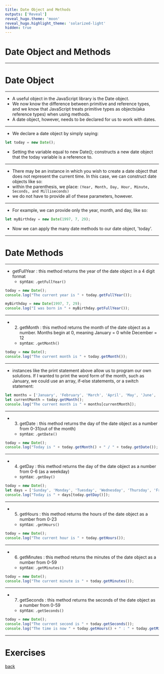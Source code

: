 ```yaml
---
title: Date Object and Methods
outputs: ['Reveal']
reveal_hugo.theme: 'moon'
reveal_hugo.highlight_theme: 'solarized-light'
hidden: true
---
```


# Date Object and Methods

---

# Date Object 

---

* A useful object in the JavaScript library is the Date object. 
* We now know the difference between primitive and reference types, and we know that JavaScript treats primitive types as objects(aka reference types) when using methods.
* A date object, however, needs to be declared for us to work with dates.

---

* We declare a date object by simply saying:

```js
let today = new Date();
```

* Setting the variable equal to new Date(); constructs a new date object that the today variable is a reference to.

---

* There may be an instance in which you wish to create a date object that does not represent the current time. In this case, we can construct date objects like so:
* within the parenthesis, we place: `(Year, Month, Day, Hour, Minute, Seconds, and Milliseconds)`
* we do not have to provide all of these parameters, however. 

---

* For example, we can provide only the year, month, and day, like so:

```js
let myBirthday = new Date(1997, 7, 29);
```

* Now we can apply the many date methods to our date object, 'today'.

---

# Date Methods

---


* getFullYear : this method returns the year of the date object in a 4 digit format
  * syntax: `.getFullYear()`

```js
today = new Date();
console.log("The current year is " + today.getFullYear());

myBirthday = new Date(1997, 7, 29);
console.log("I was born in " + myBirthday.getFullYear());
```

---

* 2. getMonth : this method returns the month of the date object as a number. Months begin at 0, meaning January = 0 while December = 12
  * syntax: `.getMonth()`


```js
today = new Date();
console.log("The current month is " + today.getMonth());
```

---

* instances like the print statement above allow us to program our own solutions. If I wanted to print the word form of the month, such as January, we could use an array, if-else statements, or a switch statement:

```js
let months = ['January', 'February', 'March', 'April', 'May', 'June', 'July', 'August', 'September', 'October', 'November', 'December'];
let currentMonth = today.getMonth();
console.log("The current month is " + months[currentMonth]);
```

---

* 3. getDate : this method returns the day of the date object as a number from 0-31(out of the month)
  * syntax: `.getDate()`

```js
today = new Date();
console.log("Today is " + today.getMonth() + " / " + today.getDate());
```

---

* 4. getDay : this method returns the day of the date object as a number from 0-6 (as a weekday)
  * syntax: `.getDay()`

```js
today = new Date();
let days = ['Sunday', 'Monday', 'Tuesday', 'Wednesday', 'Thursday', 'Friday', 'Saturday'];
console.log("Today is " + days[today.getDay()]);
```

---

* 5. getHours : this method returns the hours of the date object as a number from 0-23
  * syntax: `.getHours()`

```js
today = new Date();
console.log("The current hour is " + today.getHours());
```

---

* 6. getMinutes : this method returns the minutes of the date object as a number from 0-59
  * syntax: `.getMinutes()`

```js
today = new Date();
console.log("The current minute is " + today.getMinutes());
```

---

* 7. getSeconds : this method returns the seconds of the date object as a number from 0-59
  * syntax: `.getSeconds()`

```js
today = new Date();
console.log("The current second is " + today.getSeconds());
console.log("The time is now " + today.getHours() + " : " + today.getMinutes());
```


---
# Exercises


[back](..)